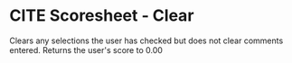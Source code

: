 # CITE Scoresheet - Clear

Clears any selections the user has checked but does not clear comments entered. Returns the user's score to 0.00
